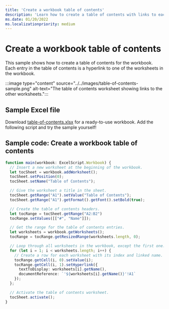 ```yaml
---
title: 'Create a workbook table of contents'
description: 'Learn how to create a table of contents with links to each worksheet.'
ms.date: 01/20/2022
ms.localizationpriority: medium
---
```


# Create a workbook table of contents

This sample shows how to create a table of contents for the workbook. Each entry in the table of contents is a hyperlink to one of the worksheets in the workbook.

:::image type="content" source="../../images/table-of-contents-sample.png" alt-text="The table of contents worksheet showing links to the other worksheets.":::

## Sample Excel file

Download <a href="table-of-contents.xlsx">table-of-contents.xlsx</a> for a ready-to-use workbook. Add the following script and try the sample yourself!

## Sample code: Create a workbook table of contents

```TypeScript
function main(workbook: ExcelScript.Workbook) {
  // Insert a new worksheet at the beginning of the workbook.
  let tocSheet = workbook.addWorksheet();
  tocSheet.setPosition(0);
  tocSheet.setName("Table of Contents");

  // Give the worksheet a title in the sheet.
  tocSheet.getRange("A1").setValue("Table of Contents");
  tocSheet.getRange("A1").getFormat().getFont().setBold(true);

  // Create the table of contents headers.
  let tocRange = tocSheet.getRange("A2:B2")
  tocRange.setValues([["#", "Name"]]);

  // Get the range for the table of contents entries.
  let worksheets = workbook.getWorksheets();
  tocRange = tocRange.getResizedRange(worksheets.length, 0);

  // Loop through all worksheets in the workbook, except the first one.
  for (let i = 1; i < worksheets.length; i++) {
    // Create a row for each worksheet with its index and linked name.
    tocRange.getCell(i, 0).setValue(i);
    tocRange.getCell(i, 1).setHyperlink({
      textToDisplay: worksheets[i].getName(),
      documentReference: `'${worksheets[i].getName()}'!A1`
    });
  };

  // Activate the table of contents worksheet.
  tocSheet.activate();
}
```
